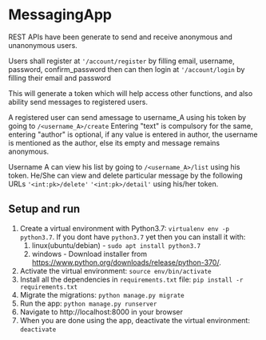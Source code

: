 # MessagingApp

REST APIs have been generate to send and receive anonymous and unanonymous users.

Users shall register at 
`'/account/register` by filling email, username, password, confirm_password
then can then login at
`'/account/login` by filling their email and password

This will generate a token which will help access other functions, and also ability send messages to registered users.

A registered user can send amessage to username_A using his token by going to
`/<username_A>/create`
Entering "text" is compulsory for the same, entering "author" is optional, if any value is entered in author, the username is mentioned as the author, else its empty and message remains anonymous.

Username A can view his list by going to `/<username_A>/list` using his token.
He/She can view and delete particular message by the following URLs
`'<int:pk>/delete'`
`'<int:pk>/detail'`
using his/her token.

## Setup and run

1. Create a virtual environment with Python3.7: `virtualenv env -p python3.7`. If you dont have `python3.7` yet then you can install it with:
    1. linux(ubuntu/debian) - `sudo apt install python3.7`
    2. windows - Download installer from https://www.python.org/downloads/release/python-370/.
2. Activate the virtual environment: `source env/bin/activate`
3. Install all the dependencies in `requirements.txt` file: `pip install -r requirements.txt`
4. Migrate the migrations: `python manage.py migrate`
5. Run the app: `python manage.py runserver`
6. Navigate to http://localhost:8000 in your browser
7. When you are done using the app, deactivate the virtual environment: `deactivate`
